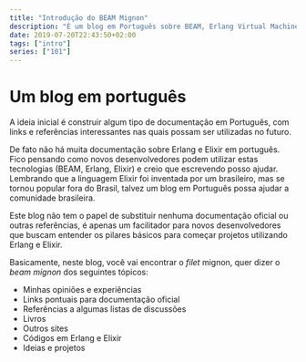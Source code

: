 ```yaml
---
title: "Introdução do BEAM Mignon"
description: "É um blog em Português sobre BEAM, Erlang Virtual Machine"
date: 2019-07-20T22:43:50+02:00
tags: ["intro"]
series: ["101"]
---
```


# Um blog em português

A ideia inicial é construir algum tipo de documentação em Português, com links e referências interessantes nas quais possam ser utilizadas no futuro.

De fato não há muita documentação sobre Erlang e Elixir em português. Fico pensando como novos desenvolvedores podem utilizar estas tecnologias (BEAM, Erlang, Elixir) e creio que escrevendo posso ajudar. Lembrando que a linguagem Elixir foi inventada por um brasileiro, mas se tornou popular fora do Brasil, talvez um blog em Português possa ajudar a comunidade brasileira.

Este blog não tem o papel de substituir nenhuma documentação oficial ou outras referências, é apenas um facilitador para novos desenvolvedores que buscam entender os pilares básicos para começar projetos utilizando Erlang e Elixir.

Basicamente, neste blog, você vai encontrar o _filet_ mignon, quer dizer o _beam mignon_ dos seguintes tópicos:

 * Minhas opiniões e experiências
 * Links pontuais para documentação oficial
 * Referências a algumas listas de discussões
 * Livros
 * Outros sites
 * Códigos em Erlang e Elixir
 * Ideias e projetos
